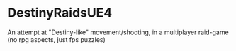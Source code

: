 # DestinyRaidsUE4
An attempt at "Destiny-like" movement/shooting, in a multiplayer raid-game (no rpg aspects, just fps puzzles)
